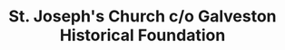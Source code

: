 ---
layout: repo
title: "St. Joseph's Church c/o Galveston Historical Foundation"
id: 17256
permalink: repos/17256/
---